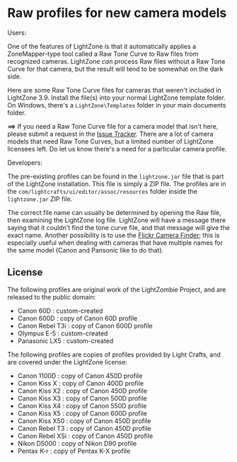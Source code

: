 # Raw profiles for new camera models

Users:

One of the features of LightZone is that it automatically applies
a ZoneMapper-type tool called a Raw Tone Curve
to Raw files from recognized cameras.
LightZone *can* process Raw files without a Raw Tone Curve for that camera,
but the result will tend to be somewhat on the dark side.

Here are some Raw Tone Curve files for cameras that weren't included
in LightZone 3.9.
Install the file(s) into your normal LightZone template folder.
On Windows, there's a `LightZone\Templates` folder in your main documents folder.

**==>** If you need a Raw Tone Curve file for a camera model that isn't here,
please submit a request in the
[Issue Tracker](https://github.com/Doug-Pardee/LightZombie/issues).
There are a lot of camera models that need Raw Tone Curves,
but a limited number of LightZone licensees left.
Do let us know there's a need for a particular camera profile.

Developers:

The pre-existing profiles can be found in the `lightzone.jar` file
that is part of the LightZone installation.
This file is simply a ZIP file.
The profiles are in the `com/lightcrafts/ui/editor/assoc/resources` folder
inside the `lightzone.jar` ZIP file.

The correct file name can usually be determined by opening the Raw file,
then examining the LightZone log file.
LightZone will have a message there saying that it couldn't find the
tone curve file, and that message will give the exact name.
Another possibility is to use the
[Flickr Camera Finder](http://www.flickr.com/cameras/);
this is especially useful when dealing with cameras that have
multiple names for the same model (Canon and Pansonic like to do that).

## License

The following profiles are original work of the LightZombie Project,
and are released to the public domain:

* Canon 60D : custom-created
* Canon 600D : copy of Canon 60D profile
* Canon Rebel T3i : copy of Canon 600D profile
* Olympus E-5 : custom-created
* Panasonic LX5 : custom-created

The following profiles are copies of profiles provided by Light Crafts,
and are covered under the LightZone license:

* Canon 1100D : copy of Canon 450D profile
* Canon Kiss X : copy of Canon 400D profile
* Canon Kiss X2 : copy of Canon 450D profile
* Canon Kiss X3 : copy of Canon 500D profile
* Canon Kiss X4 : copy of Canon 550D profile
* Canon Kiss X5 : copy of Canon 600D profile
* Canon Kiss X50 : copy of Canon 450D profile
* Canon Rebel T3 : copy of Canon 450D profile
* Canon Rebel XSi : copy of Canon 450D profile
* Nikon D5000 : copy of Nikon D90 profile
* Pentax K-r : copy of Pentax K-X profile
